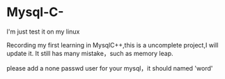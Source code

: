 # Mysql-C-
I'm just test it on my linux

Recording my first learning in MysqlC++,this is a uncomplete project,I will update it.
It still has many mistake，such as memory leap.

please add a none passwd user for your mysql，it should named 'word'
